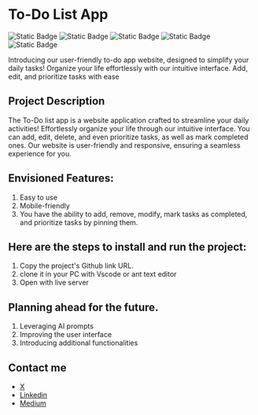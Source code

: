 # To-Do List App

![Static Badge](https://img.shields.io/badge/HTML-yellow)
![Static Badge](https://img.shields.io/badge/CSS-black)
![Static Badge](https://img.shields.io/badge/JavaScript-purple)
![Static Badge](https://img.shields.io/badge/Vscode-blue)
![Static Badge](https://img.shields.io/badge/Quilljs-green)

Introducing our user-friendly to-do app website, designed to simplify your daily tasks! Organize your life effortlessly with our intuitive interface. Add, edit, and prioritize tasks with ease

## Project Description

The To-Do list app is a website application crafted to streamline your daily activities! Effortlessly organize your life through our intuitive interface. You can add, edit, delete, and even prioritize tasks, as well as mark completed ones. Our website is user-friendly and responsive, ensuring a seamless experience for you.

## Envisioned Features:

1. Easy to use
2. Mobile-friendly
3. You have the ability to add, remove, modify, mark tasks as completed, and prioritize tasks by pinning them.

## Here are the steps to install and run the project:

1. Copy the project's Github link URL.
2. clone it in your PC with Vscode or ant text editor
3. Open with live server

## Planning ahead for the future.

1. Leveraging AI prompts
2. Improving the user interface
3. Introducing additional functionalities

## Contact me

- [X](https://twitter.com/Noransaber11)
- [Linkedin](https://www.linkedin.com/in/noran-saber-abdelfattah-6198471ba/)
- [Medium](https://medium.com/@noransaber685)
